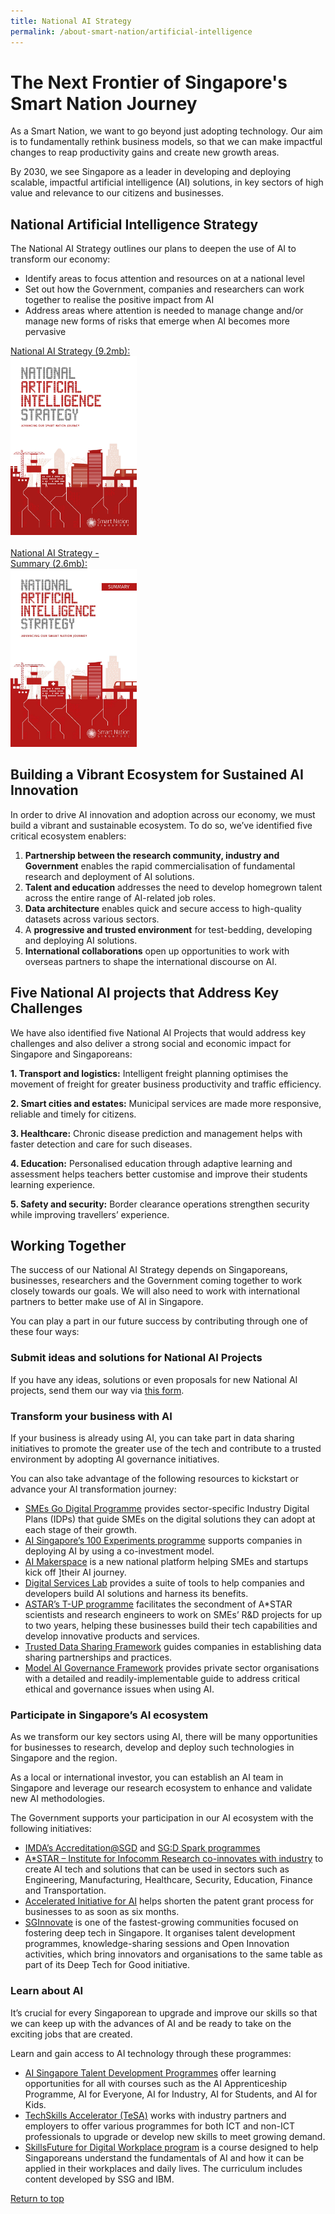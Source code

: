 ```yaml
---
title: National AI Strategy
permalink: /about-smart-nation/artificial-intelligence
---
```

# The Next Frontier of Singapore's Smart Nation Journey
As a Smart Nation, we want to go beyond just adopting technology. Our aim is to fundamentally rethink business models, so that we can make impactful changes to reap productivity gains and create new growth areas.

By 2030, we see Singapore as a leader in developing and deploying scalable, impactful artificial intelligence (AI) solutions, in key sectors of high value and relevance to our citizens and businesses.


## National Artificial Intelligence Strategy



The National AI Strategy outlines our plans to deepen the use of AI to transform our economy:

 - Identify areas to focus attention and resources on at a national level
 - Set out how the Government, companies and researchers can work together to realise the positive impact from AI
 - Address areas where attention is needed to manage change and/or manage new forms of risks that emerge when AI becomes more pervasive

<div style="width:40%"> 
 <a href="/files/publications/national-ai-strategy.pdf">National AI Strategy (9.2mb):<img src="/images/initiatives/national-ai-strategy-cover.jpg"></a>
</div>

<br>

<div style="width:40%"> 
 <a href="/files/publications/national-ai-strategy-summary.pdf"> National AI Strategy - Summary (2.6mb):<img src="/images/initiatives/national-ai-strategy-summary-cover.jpg"></a>
</div>


## Building a Vibrant Ecosystem for Sustained AI Innovation

In order to drive AI innovation and adoption across our economy, we must build a vibrant and sustainable ecosystem. To do so, we’ve identified five critical ecosystem enablers:

 1. **Partnership between the research community, industry and Government** enables the rapid commercialisation of fundamental research and deployment of AI solutions.
 2. **Talent and education** addresses the need to develop homegrown talent across the entire range of AI-related job roles.
 3. **Data architecture** enables quick and secure access to high-quality datasets across various sectors.
 4. A **progressive and trusted environment** for test-bedding, developing and deploying AI solutions.
 5. **International collaborations** open up opportunities to work with overseas partners to shape the international discourse on AI.

## Five National AI projects that Address Key Challenges

We have also identified five National AI Projects that would address key challenges and also deliver a strong social and economic impact for Singapore and Singaporeans:

**1. Transport and logistics:** Intelligent freight planning optimises the movement of freight for greater business productivity and traffic efficiency.

**2. Smart cities and estates:** Municipal services are made more responsive, reliable and timely for citizens.

**3. Healthcare:** Chronic disease prediction and management helps with faster detection and care for such diseases.

**4. Education:** Personalised education through adaptive learning and assessment helps teachers better customise and improve their students learning experience.

**5. Safety and security:** Border clearance operations strengthen security while improving travellers’ experience.

## Working Together

The success of our National AI Strategy depends on Singaporeans, businesses, researchers and the Government coming together to work closely towards our goals. We will also need to work with international partners to better make use of AI in Singapore.

You can play a part in our future success by contributing through one of these four ways:

### Submit ideas and solutions for National AI Projects

If you have any ideas, solutions or even proposals for new National AI projects, send them our way via [this form](https://form.gov.sg/#!/5dbbe22a895bd6001283542e).

### Transform your business with AI

If your business is already using AI, you can take part in data sharing initiatives to promote the greater use of the tech and contribute to a trusted environment by adopting AI governance initiatives.

You can also take advantage of the following resources to kickstart or advance your AI transformation journey:

- [SMEs Go Digital Programme](https://www.imda.gov.sg/programme-listing/smes-go-digital) provides sector-specific Industry Digital Plans (IDPs) that guide SMEs on the digital solutions they can adopt at each stage of their growth.
- [AI Singapore’s 100 Experiments programme](https://aisingapore.org/industryinnovation/100e/) supports companies in deploying AI by using a co-investment model.
-  [AI Makerspace](https://makerspace.aisingapore.org/) is a new national platform helping SMEs and startups kick off ]their AI journey.
- [Digital Services Lab](https://www.imda.gov.sg/programme-listing/digital-services-lab) provides a suite of tools to help companies and developers build AI solutions and harness its benefits. 
- [ASTAR’s T-UP programme](https://www.a-star.edu.sg/enterprise/innovation-offerings/programmes-for-smes/technology-for-enterprise-capability-upgrading) facilitates the secondment of A*STAR scientists and research engineers to work on SMEs’ R&D projects for up to two years, helping these businesses build their tech capabilities and develop innovative products and services.
- [Trusted Data Sharing Framework](https://www.imda.gov.sg/news-and-events/Media-Room/Media-Releases/2019/Enabling-Data-Driven-Innovation-Through-Trusted-Data-Sharing-In-A-Digital-Economy) guides companies in establishing data sharing partnerships and practices.
- [Model AI Governance Framework](https://www.imda.gov.sg/AI) provides private sector organisations with a detailed and readily-implementable guide to address critical ethical and governance issues when using AI.

### Participate in Singapore’s AI ecosystem
As we transform our key sectors using AI, there will be many opportunities for businesses to research, develop and deploy such technologies in Singapore and the region.

As a local or international investor, you can establish an AI team in Singapore and leverage our research ecosystem to enhance and validate new AI methodologies.

The Government supports your participation in our AI ecosystem with the following initiatives:
- [IMDA’s Accreditation@SGD](https://www.imda.gov.sg/programme-listing/accreditation-at-sgd) and [SG:D Spark programmes](https://www.imda.gov.sg/programme-listing/sgd-spark)
- [A*STAR – Institute for Infocomm Research co-innovates with industry](https://www.a-star.edu.sg/i2r/home) to create AI tech and solutions that can be used in sectors such as Engineering, Manufacturing, Healthcare, Security, Education, Finance and Transportation.  
- [Accelerated Initiative for AI](https://www.ipos.gov.sg/protect-ip/apply-for-a-patent/accelerated-programmes) helps shorten the patent grant process for businesses to as soon as six months.
- [SGInnovate](https://www.sginnovate.com/) is one of the fastest-growing communities focused on fostering deep tech in Singapore. It organises talent development programmes, knowledge-sharing sessions and Open Innovation activities, which bring innovators and organisations to the same table as part of its Deep Tech for Good initiative.

### Learn about AI

It’s crucial for every Singaporean to upgrade and improve our skills so that we can keep up with the advances of AI and be ready to take on the exciting jobs that are created.

Learn and gain access to AI technology through these programmes:

- [AI Singapore Talent Development Programmes](https://www.aisingapore.org/talentdevelopment/) offer learning opportunities for all with courses such as the AI Apprenticeship Programme, AI for Everyone, AI for Industry, AI for Students, and AI for Kids.  
- [TechSkills Accelerator (TeSA)](https://www.imda.gov.sg/imtalent/about-us/national-talent-development-initiatives/techskills-accelerator--tesa) works with industry partners and employers to offer various programmes for both  ICT and non-ICT professionals to upgrade or develop new skills to meet growing demand.  
- [SkillsFuture for Digital Workplace program](https://www.skillsfuture.gov.sg/digitalworkplace) is a course designed to help Singaporeans understand the fundamentals of AI and how it can be applied in their workplaces and daily lives. The curriculum includes content developed by SSG and IBM.

[Return to top](#the-next-frontier-of-singapores-smart-nation-journey)